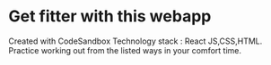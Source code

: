 # Get fitter with this webapp
Created with CodeSandbox
Technology stack : React JS,CSS,HTML.
Practice working out from the listed ways in your comfort time.
